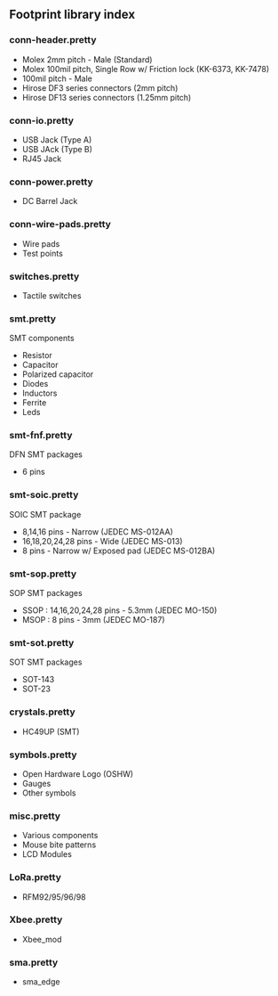 ## Footprint library index ##

### conn-header.pretty ###

* Molex 2mm pitch - Male (Standard)
* Molex 100mil pitch, Single Row w/ Friction lock (KK-6373, KK-7478)
* 100mil pitch - Male
* Hirose DF3 series connectors (2mm pitch)
* Hirose DF13 series connectors (1.25mm pitch)

### conn-io.pretty ###

* USB Jack (Type A)
* USB JAck (Type B)
* RJ45 Jack


### conn-power.pretty ###

* DC Barrel Jack


### conn-wire-pads.pretty ###

* Wire pads
* Test points


### switches.pretty ###

* Tactile switches


### smt.pretty ###

SMT components

* Resistor
* Capacitor
* Polarized capacitor
* Diodes
* Inductors
* Ferrite
* Leds


### smt-fnf.pretty ###

DFN SMT packages
* 6 pins


### smt-soic.pretty ###

SOIC SMT package

* 8,14,16 pins - Narrow (JEDEC MS-012AA)
* 16,18,20,24,28 pins - Wide (JEDEC MS-013) 
* 8 pins - Narrow w/ Exposed pad (JEDEC MS-012BA)


### smt-sop.pretty ###

SOP SMT packages

* SSOP : 14,16,20,24,28 pins - 5.3mm (JEDEC MO-150)
* MSOP : 8 pins - 3mm (JEDEC MO-187)


### smt-sot.pretty ###

SOT SMT packages

* SOT-143
* SOT-23


### crystals.pretty ###

* HC49UP (SMT)


### symbols.pretty ###

* Open Hardware Logo (OSHW)
* Gauges
* Other symbols


### misc.pretty ###

* Various components
* Mouse bite patterns
* LCD Modules


### LoRa.pretty ###
* RFM92/95/96/98

### Xbee.pretty ###
* Xbee_mod

### sma.pretty ###
* sma_edge